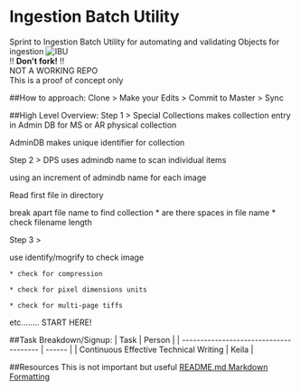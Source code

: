 # Ingestion Batch Utility
Sprint to Ingestion Batch Utility for automating and validating Objects for ingestion
![IBU](http://i.imgur.com/wTI6m0G.png)
<br/>:bangbang: **Don't fork!** :bangbang:<br/>
NOT A WORKING REPO<br/>
This is a proof of concept only

##How to approach:
Clone > Make your Edits > Commit to Master > Sync


##High Level Overview:
Step 1 >
  Special Collections makes collection entry in Admin DB for MS or AR physical collection
  
  AdminDB makes unique identifier for collection

Step 2 >
  DPS uses admindb name to scan individual items
  
  using an increment of admindb name for each image
  
  Read first file in directory
  
  break apart file name to find collection
    * are there spaces in file name
    * check filename length
  
Step 3 >
  
  use identify/mogrify to check image
  
    * check for compression
    
    * check for pixel dimensions units
    
    * check for multi-page tiffs
    

etc........ START HERE!

##Task Breakdown/Signup:
| Task                                   | Person |
| -------------------------------------- | ------ |
| Continuous Effective Technical Writing | Keila  |


##Resources
This is not important but useful
[README.md Markdown Formatting](https://guides.github.com/features/mastering-markdown/)
